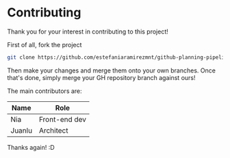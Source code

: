 # Contributing

Thank you for your interest in contributing to this project!

First of all, fork the project

```bash
git clone https://github.com/estefaniaramirezmnt/github-planning-pipeline-test.git
```

Then make your changes and merge them onto your own branches. Once that's done, simply merge your GH repository branch against ours!

The main contributors are:

| Name   | Role          |
|--------|---------------|
| Nia    | Front-end dev |
| Juanlu | Architect     |

Thanks again! :D
